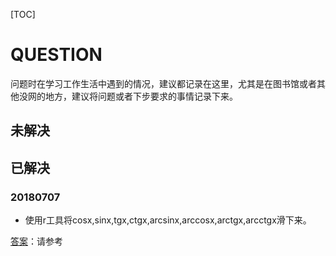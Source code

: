 [TOC]

# QUESTION

​	问题时在学习工作生活中遇到的情况，建议都记录在这里，尤其是在图书馆或者其他没网的地方，建议将问题或者下步要求的事情记录下来。



## 未解决





## 已解决

### 20180707

- 使用r工具将cosx,sinx,tgx,ctgx,arcsinx,arccosx,arctgx,arcctgx滑下来。

[答案](../20180707/R语言_sin(x)图像.md)：请参考





